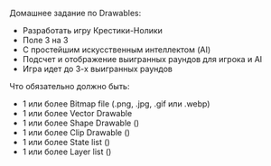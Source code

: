 Домашнее задание по Drawables:
- Разработать игру Крестики-Нолики
- Поле 3 на 3
- С простейшим искусственным интеллектом (AI)
- Подсчет и отображение выигранных раундов для игрока и AI
- Игра идет до 3-х выигранных раундов

Что обязательно должно быть:
- 1 или более Bitmap file (.png, .jpg, .gif или .webp)
- 1 или более Vector Drawable
- 1 или более Shape Drawable (<shape>)
- 1 или более Clip Drawable (<clip>)
- 1 или более State list (<selector>)
- 1 или более Layer list (<layer-list>)
